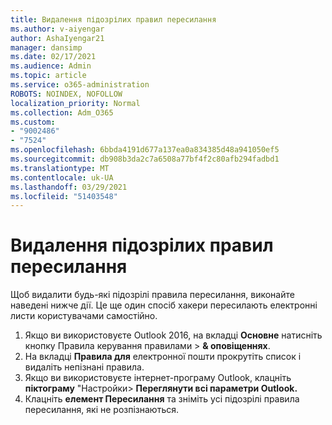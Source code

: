 ```yaml
---
title: Видалення підозрілих правил пересилання
ms.author: v-aiyengar
author: AshaIyengar21
manager: dansimp
ms.date: 02/17/2021
ms.audience: Admin
ms.topic: article
ms.service: o365-administration
ROBOTS: NOINDEX, NOFOLLOW
localization_priority: Normal
ms.collection: Adm_O365
ms.custom:
- "9002486"
- "7524"
ms.openlocfilehash: 6bbda4191d677a137ea0a834385d48a941050ef5
ms.sourcegitcommit: db908b3da2c7a6508a77bf4f2c80afb294fadbd1
ms.translationtype: MT
ms.contentlocale: uk-UA
ms.lasthandoff: 03/29/2021
ms.locfileid: "51403548"
---
```

# <a name="remove-suspicious-forwarding-rules"></a>Видалення підозрілих правил пересилання

Щоб видалити будь-які підозрілі правила пересилання, виконайте наведені нижче дії. Це ще один спосіб хакери пересилають електронні листи користувачами самостійно.

1. Якщо ви використовуєте Outlook 2016, на вкладці  **Основне** натисніть кнопку Правила керування правилами  >  **& оповіщеннях**. 
1. На вкладці **Правила для** електронної пошти прокрутіть список і видаліть непізнані правила.
1. Якщо ви використовуєте інтернет-програму Outlook, клацніть **піктограму** "Настройки> **Переглянути всі параметри Outlook.**
1. Клацніть **елемент Пересилання** та зніміть усі підозрілі правила пересилання, які не розпізнаються.
